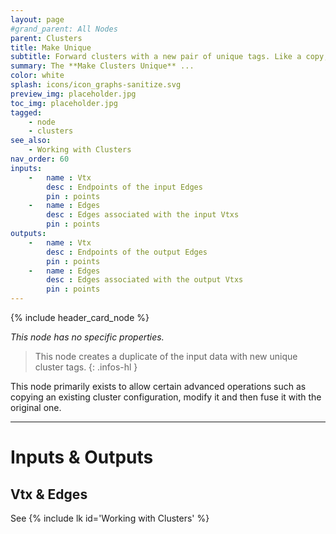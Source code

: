 ```yaml
---
layout: page
#grand_parent: All Nodes
parent: Clusters
title: Make Unique
subtitle: Forward clusters with a new pair of unique tags. Like a copy, only much faster.
summary: The **Make Clusters Unique** ...
color: white
splash: icons/icon_graphs-sanitize.svg
preview_img: placeholder.jpg
toc_img: placeholder.jpg
tagged:
    - node
    - clusters
see_also:
    - Working with Clusters
nav_order: 60
inputs:
    -   name : Vtx
        desc : Endpoints of the input Edges
        pin : points
    -   name : Edges
        desc : Edges associated with the input Vtxs
        pin : points
outputs:
    -   name : Vtx
        desc : Endpoints of the output Edges
        pin : points
    -   name : Edges
        desc : Edges associated with the output Vtxs
        pin : points
---
```


{% include header_card_node %}

*This node has no specific properties.*

> This node creates a duplicate of the input data with new unique cluster tags.
{: .infos-hl }

This node primarily exists to allow certain advanced operations such as copying an existing cluster configuration, modify it and then fuse it with the original one.  


---
# Inputs & Outputs
## Vtx & Edges
See {% include lk id='Working with Clusters' %}